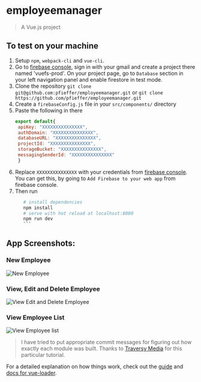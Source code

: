 # employeemanager

> A Vue.js project

## To test on your machine
1. Setup `npm`, `webpack-cli` and `vue-cli`.
2.  Go to [firebase console](https://console.firebase.google.com/), sign in with your gmail and create a project there named 'vuefs-prod'. On your project page, go to `Database` section in your left navigation panel and enable firestore in test mode.
3. Clone the repository `git clone git@github.com:pfieffer/employeemanager.git`  or `git clone https://github.com/pfieffer/employeemanager.git`
4. Create a `firebaseConfig.js` file in your `src/components/` directory
5. Paste the following in there
   ``` javascript
   export default{
    apiKey: "XXXXXXXXXXXXXXX",
    authDomain: "XXXXXXXXXXXXXXX",
    databaseURL: "XXXXXXXXXXXXXXX",
    projectId: "XXXXXXXXXXXXXXX",
    storageBucket: "XXXXXXXXXXXXXXX",
    messagingSenderId: "XXXXXXXXXXXXXXX"
    }
   ```
5. Replace `XXXXXXXXXXXXXXX` with your credentials from [firebase console](https://console.firebase.google.com). You can get this, by going to `Add Firebase to your web app` from firebase console.
6. Then run 
     ```bash
        # install dependencies
        npm install
        # serve with hot reload at localhost:8080
        npm run dev
        ```


## App Screenshots:

### New Employee
![New Employee](https://screenshots.firefox.com/090MjlyeQXUeBqhj/localhost)

### View, Edit and Delete Employee
![View Edit and Delete Employee](https://screenshots.firefox.com/Cp9ZE5xlrfMK7cGP/localhost)

### View Employee List
![View Employee list](https://screenshots.firefox.com/RKIt6g9YxF4aVhPx/localhost)

>I have tried to put appropriate commit messages for figuring out how exactly each module was built. Thanks to [Traversy Media](https://www.youtube.com/channel/UC29ju8bIPH5as8OGnQzwJyA) for this particular tutorial. 

For a detailed explanation on how things work, check out the [guide](http://vuejs-templates.github.io/webpack/) and [docs for vue-loader](http://vuejs.github.io/vue-loader).

